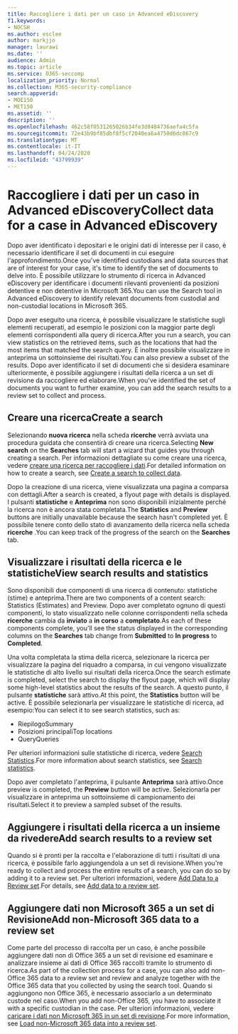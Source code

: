 ```yaml
---
title: Raccogliere i dati per un caso in Advanced eDiscovery
f1.keywords:
- NOCSH
ms.author: esclee
author: markjjo
manager: laurawi
ms.date: ''
audience: Admin
ms.topic: article
ms.service: O365-seccomp
localization_priority: Normal
ms.collection: M365-security-compliance
search.appverid:
- MOE150
- MET150
ms.assetid: ''
description: ''
ms.openlocfilehash: 462c58f8531265026b34fe3d8484736aefa4c5fa
ms.sourcegitcommit: 72e43b9bf85dbf8f5cf2040ea6a4750d6dc867c9
ms.translationtype: MT
ms.contentlocale: it-IT
ms.lasthandoff: 04/24/2020
ms.locfileid: "43799939"
---
```

# <a name="collect-data-for-a-case-in-advanced-ediscovery"></a><span data-ttu-id="65094-102">Raccogliere i dati per un caso in Advanced eDiscovery</span><span class="sxs-lookup"><span data-stu-id="65094-102">Collect data for a case in Advanced eDiscovery</span></span>

<span data-ttu-id="65094-103">Dopo aver identificato i depositari e le origini dati di interesse per il caso, è necessario identificare il set di documenti in cui eseguire l'approfondimento.</span><span class="sxs-lookup"><span data-stu-id="65094-103">Once you've identified custodians and data sources that are of interest for your case, it's time to identify the set of documents to delve into.</span></span> <span data-ttu-id="65094-104">È possibile utilizzare lo strumento di ricerca in Advanced eDiscovery per identificare i documenti rilevanti provenienti da posizioni detentive e non detentive in Microsoft 365.</span><span class="sxs-lookup"><span data-stu-id="65094-104">You can use the Search tool in Advanced eDiscovery to identify relevant documents from custodial and non-custodial locations in Microsoft 365.</span></span>

<span data-ttu-id="65094-105">Dopo aver eseguito una ricerca, è possibile visualizzare le statistiche sugli elementi recuperati, ad esempio le posizioni con la maggior parte degli elementi corrispondenti alla query di ricerca.</span><span class="sxs-lookup"><span data-stu-id="65094-105">After you run a search, you can view statistics on the retrieved items, such as the locations that had the most items that matched the search query.</span></span> <span data-ttu-id="65094-106">È inoltre possibile visualizzare in anteprima un sottoinsieme dei risultati.</span><span class="sxs-lookup"><span data-stu-id="65094-106">You can also preview a subset of the results.</span></span> <span data-ttu-id="65094-107">Dopo aver identificato il set di documenti che si desidera esaminare ulteriormente, è possibile aggiungere i risultati della ricerca a un set di revisione da raccogliere ed elaborare.</span><span class="sxs-lookup"><span data-stu-id="65094-107">When you've identified the set of documents you want to further examine, you can add the search results to a review set to collect and process.</span></span>

## <a name="create-a-search"></a><span data-ttu-id="65094-108">Creare una ricerca</span><span class="sxs-lookup"><span data-stu-id="65094-108">Create a search</span></span>

<span data-ttu-id="65094-109">Selezionando **nuova ricerca** nella scheda **ricerche** verrà avviata una procedura guidata che consentirà di creare una ricerca.</span><span class="sxs-lookup"><span data-stu-id="65094-109">Selecting **New search** on the **Searches** tab will start a wizard that guides you through creating a search.</span></span> <span data-ttu-id="65094-110">Per informazioni dettagliate su come creare una ricerca, vedere [creare una ricerca per raccogliere i dati](create-search-to-collect-data.md).</span><span class="sxs-lookup"><span data-stu-id="65094-110">For detailed information on how to create a search, see [Create a search to collect data](create-search-to-collect-data.md).</span></span>

<span data-ttu-id="65094-111">Dopo la creazione di una ricerca, viene visualizzata una pagina a comparsa con dettagli.</span><span class="sxs-lookup"><span data-stu-id="65094-111">After a search is created, a flyout page with details is displayed.</span></span> <span data-ttu-id="65094-112">I pulsanti **statistiche** e **Anteprima** non sono disponibili inizialmente perché la ricerca non è ancora stata completata.</span><span class="sxs-lookup"><span data-stu-id="65094-112">The **Statistics** and **Preview** buttons are initially unavailable because the search hasn't completed yet.</span></span> <span data-ttu-id="65094-113">È possibile tenere conto dello stato di avanzamento della ricerca nella scheda **ricerche** .</span><span class="sxs-lookup"><span data-stu-id="65094-113">You can keep track of the progress of the search on the **Searches** tab.</span></span>

## <a name="view-search-results-and-statistics"></a><span data-ttu-id="65094-114">Visualizzare i risultati della ricerca e le statistiche</span><span class="sxs-lookup"><span data-stu-id="65094-114">View search results and statistics</span></span>

<span data-ttu-id="65094-115">Sono disponibili due componenti di una ricerca di contenuto: statistiche (stime) e anteprima.</span><span class="sxs-lookup"><span data-stu-id="65094-115">There are two components of a content search: Statistics (Estimates) and Preview.</span></span> <span data-ttu-id="65094-116">Dopo aver completato ognuno di questi componenti, lo stato visualizzato nelle colonne corrispondenti nella scheda **ricerche** cambia da **inviato** a **in corso** a **completato**.</span><span class="sxs-lookup"><span data-stu-id="65094-116">As each of these components complete, you'll see the status displayed in the corresponding columns on the **Searches** tab change from **Submitted** to **In progress** to **Completed**.</span></span>

<span data-ttu-id="65094-117">Una volta completata la stima della ricerca, selezionare la ricerca per visualizzare la pagina del riquadro a comparsa, in cui vengono visualizzate le statistiche di alto livello sui risultati della ricerca.</span><span class="sxs-lookup"><span data-stu-id="65094-117">Once the search estimate is completed, select the search to display the flyout page, which will display some high-level statistics about the results of the search.</span></span> <span data-ttu-id="65094-118">A questo punto, il pulsante **statistiche** sarà attivo.</span><span class="sxs-lookup"><span data-stu-id="65094-118">At this point, the **Statistics** button will be active.</span></span> <span data-ttu-id="65094-119">È possibile selezionarla per visualizzare le statistiche di ricerca, ad esempio:</span><span class="sxs-lookup"><span data-stu-id="65094-119">You can select it to see search statistics, such as:</span></span>

- <span data-ttu-id="65094-120">Riepilogo</span><span class="sxs-lookup"><span data-stu-id="65094-120">Summary</span></span>
- <span data-ttu-id="65094-121">Posizioni principali</span><span class="sxs-lookup"><span data-stu-id="65094-121">Top locations</span></span>
- <span data-ttu-id="65094-122">Query</span><span class="sxs-lookup"><span data-stu-id="65094-122">Queries</span></span>

<span data-ttu-id="65094-123">Per ulteriori informazioni sulle statistiche di ricerca, vedere [Search Statistics](search-statistics.md).</span><span class="sxs-lookup"><span data-stu-id="65094-123">For more information about search statistics, see [Search statistics](search-statistics.md).</span></span>

<span data-ttu-id="65094-124">Dopo aver completato l'anteprima, il pulsante **Anteprima** sarà attivo.</span><span class="sxs-lookup"><span data-stu-id="65094-124">Once preview is completed, the **Preview** button will be active.</span></span> <span data-ttu-id="65094-125">Selezionarla per visualizzare in anteprima un sottoinsieme di campionamento dei risultati.</span><span class="sxs-lookup"><span data-stu-id="65094-125">Select it to preview a sampled subset of the results.</span></span>

## <a name="add-search-results-to-a-review-set"></a><span data-ttu-id="65094-126">Aggiungere i risultati della ricerca a un insieme da rivedere</span><span class="sxs-lookup"><span data-stu-id="65094-126">Add search results to a review set</span></span>

<span data-ttu-id="65094-127">Quando si è pronti per la raccolta e l'elaborazione di tutti i risultati di una ricerca, è possibile farlo aggiungendola a un set di revisione.</span><span class="sxs-lookup"><span data-stu-id="65094-127">When you're ready to collect and process the entire results of a search, you can do so by adding it to a review set.</span></span> <span data-ttu-id="65094-128">Per ulteriori informazioni, vedere [Add Data to a Review set](add-data-to-review-set.md).</span><span class="sxs-lookup"><span data-stu-id="65094-128">For details, see [Add data to a review set](add-data-to-review-set.md).</span></span>

## <a name="add-non-microsoft-365-data-to-a-review-set"></a><span data-ttu-id="65094-129">Aggiungere dati non Microsoft 365 a un set di Revisione</span><span class="sxs-lookup"><span data-stu-id="65094-129">Add non-Microsoft 365 data to a review set</span></span>

<span data-ttu-id="65094-130">Come parte del processo di raccolta per un caso, è anche possibile aggiungere dati non di Office 365 a un set di revisione ed esaminare e analizzare insieme ai dati di Office 365 raccolti tramite lo strumento di ricerca.</span><span class="sxs-lookup"><span data-stu-id="65094-130">As part of the collection process for a case, you can also add non-Office 365 data to a review set and review and analyze together with the Office 365 data that you collected by using the search tool.</span></span> <span data-ttu-id="65094-131">Quando si aggiungono non Office 365, è necessario associarlo a un determinato custode nel caso.</span><span class="sxs-lookup"><span data-stu-id="65094-131">When you add non-Office 365, you have to associate it with a specific custodian in the case.</span></span> <span data-ttu-id="65094-132">Per ulteriori informazioni, vedere [caricare i dati non Microsoft 365 in un set di revisione](load-non-Office-365-data-into-a-review-set.md).</span><span class="sxs-lookup"><span data-stu-id="65094-132">For more information, see [Load non-Microsoft 365 data into a review set](load-non-Office-365-data-into-a-review-set.md).</span></span>
